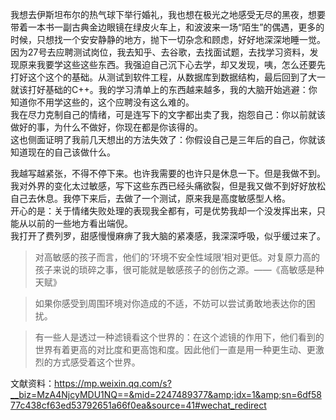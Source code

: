 我想去伊斯坦布尔的热气球下举行婚礼，我也想在极光之地感受无尽的黑夜，想要带着一本书一副古典金边眼镜在绿皮火车上，和波波来一场“陌生”的偶遇，更多的时候，只想找一个安安静静的地方，抛下一切杂念和顾虑，好好地深深地睡一觉。  
因为27号去应聘测试岗位，我去知乎、去谷歌，去找面试题，去找学习资料，发现原来我要学这些这些东西。我强迫自己沉下心去学，却又发现，咦，怎么还要先打好这个这个的基础。从测试到软件工程，从数据库到数据结构，最后回到了大一就该打好基础的C++。我的学习清单上的东西越来越多，我的大脑开始逃避：你知道你不用学这些的，这个应聘没有这么难的。  
我在尽力克制自己的情绪，可是连写下的文字都出卖了我，抱怨自己：你以前就该做好的事，为什么不做好，你现在都是你该得的。  
这也侧面证明了我前几天想出的方法失效了：你假设自己是三年后的自己，你就该知道现在的自己该做什么。  

我越写越紧张，不得不停下来。也许我需要的也许只是休息一下。但是我做不到。我对外界的变化太过敏感，写下这些东西已经头痛欲裂，但是我又做不到好好放松自己去休息。我停下来后，去做了一个测试，原来我是高度敏感型人格。  
开心的是：关于情绪失败处理的表现我全都有，可是优势我却一个没发挥出来，只能从以前的一些地方看出端倪。  
我打开了费列罗，甜感慢慢麻痹了我大脑的紧凑感，我深深呼吸，似乎缓过来了。  
>对高敏感的孩子而言，他们的‘环境不安全性域限’相对更低。对复原力高的孩子来说的琐碎之事，很可能就是敏感孩子的创伤之源。——《高敏感是种天赋》

>如果你感受到周围环境对你造成的不适，不妨可以尝试勇敢地表达你的困扰。



>有一些人是透过一种滤镜看这个世界的：在这个滤镜的作用下，他们看到的世界有着更高的对比度和更高饱和度。因此他们一直是用一种更生动、更激烈的方式感受着这个世界。

文献资料：https://mp.weixin.qq.com/s?__biz=MzA4NjcyMDU1NQ==&mid=2247489377&amp;idx=1&amp;sn=6df5877c438cf63ed53792651a66f0ea&source=41#wechat_redirect
